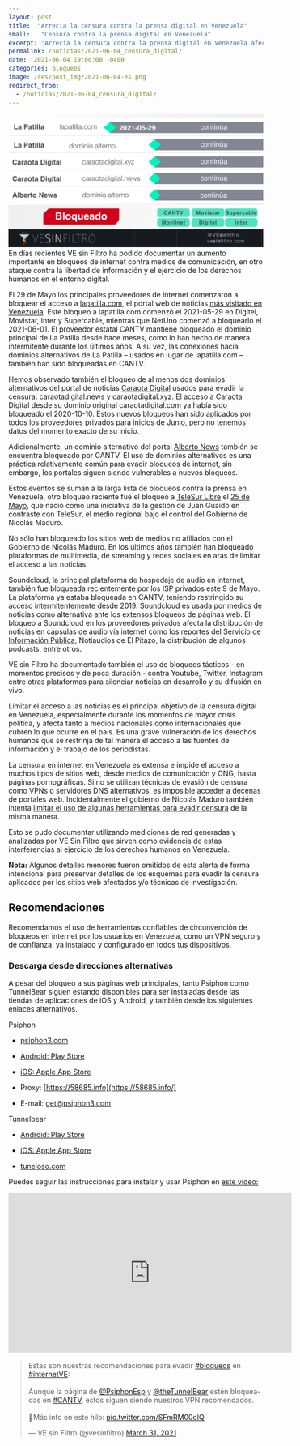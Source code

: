 ```yaml
---
layout: post
title:  "Arrecia la censura contra la prensa digital en Venezuela"
small:   "Censura contra la prensa digital en Venezuela"
excerpt: "Arrecia la censura contra la prensa digital en Venezuela afectando a portales como La Patilla, Caraota Digital, Alberto News y Soundcloud"
permalink: /noticias/2021-06-04_censura_digital/
date:  2021-06-04 19:00:00 -0400
categories: bloqueos
image: /res/post_img/2021-06-04-es.png
redirect_from:
  - /noticias/2021-06-04_censura_digital/
---
```

![](/res/post_img/2021-06-04-es.png)
En días recientes VE sin Filtro ha podido documentar un aumento importante en bloqueos de internet contra medios de comunicación, en otro ataque contra la libertad de información y el ejercicio de los derechos humanos en el entorno digital.

El 29 de Mayo los principales proveedores de internet comenzaron a bloquear el acceso a [lapatilla.com](https://lapatilla.com), el portal web de noticias [más visitado en Venezuela](https://www.alexa.com/topsites/countries/VE). Este bloqueo a lapatilla.com comenzó el 2021-05-29 en Digitel, Movistar, Inter y Supercable, mientras que NetUno comenzó a bloquearlo el 2021-06-01. El proveedor estatal CANTV mantiene bloqueado el dominio principal de La Patilla desde hace meses, como lo han hecho de manera intermitente durante los últimos años. A su vez, las conexiones hacia dominios alternativos de La Patilla – usados en lugar de lapatilla.com – también han sido bloqueadas en CANTV.

Hemos observado también el bloqueo de al menos dos dominios alternativos del portal de noticias [Caraota Digital](https://www.caraotadigital.net) usados para evadir la censura: caraotadigital.news y caraotadigital.xyz. El acceso a Caraota Digital desde su dominio original caraotadigital.com ya había sido bloqueado el 2020-10-10. Estos nuevos bloqueos han sido aplicados por todos los proveedores privados para inicios de Junio, pero no tenemos datos del momento exacto de su inicio.

Adicionalmente, un dominio alternativo del portal [Alberto News](http://albertonews.com) también se encuentra bloqueado por CANTV. El uso de dominios alternativos es una práctica relativamente común para evadir bloqueos de internet, sin embargo, los portales siguen siendo vulnerables a nuevos bloqueos.

Estos eventos se suman a la larga lista de bloqueos contra la prensa en Venezuela, otro bloqueo reciente fué el bloqueo a [TeleSur Libre](https://telesurlibre.com/) el [25 de Mayo](https://vesinfiltro.com/noticias/2021-05-26_bloqueo_telesur_libre/), que nació como una iniciativa de la gestión de Juan Guaidó en contraste con TeleSur, el medio regional bajo el control del Gobierno de Nicolás Maduro.

No sólo han bloqueado los sitios web de medios no afiliados con el Gobierno de Nicolás Maduro. En los últimos años también han bloqueado plataformas de multimedia, de streaming y redes sociales en aras de limitar el acceso a las noticias.

Soundcloud, la principal plataforma de hospedaje de audio en internet, también fue bloqueada recientemente por los ISP privados este 9 de Mayo. La plataforma ya estaba bloqueada en CANTV, teniendo restringido su acceso intermitentemente desde 2019. Soundcloud es usada por medios de noticias como alternativa ante los extensos bloqueos de páginas web. El bloqueo a Soundcloud en los proveedores privados afecta la distribución de noticias en cápsulas de audio vía internet como los reportes del [Servicio de Información Pública](https://serviciodeinformacionpublica.com/), Notiaudios de El Pitazo, la distribución de algunos podcasts, entre otros.

VE sin Filtro ha documentado también el uso de bloqueos tácticos - en momentos precisos y de poca duración - contra Youtube, Twitter, Instagram entre otras plataformas para silenciar noticias en desarrollo y su difusión en vivo.

Limitar el acceso a las noticias es el principal objetivo de la censura digital en Venezuela, especialmente durante los momentos de mayor crisis política, y afecta tanto a medios nacionales como internacionales que cubren lo que ocurre en el país. Es una grave vulneración de los derechos humanos que se restrinja de tal manera el acceso a las fuentes de información y el trabajo de los periodistas.

La censura en internet en Venezuela es extensa e impide el acceso a muchos tipos de sitios web, desde medios de comunicación y ONG, hasta páginas pornográficas. Si no se utilizan técnicas de evasión de censura como VPNs o servidores DNS alternativos, es imposible acceder a decenas de portales web. Incidentalmente el gobierno de Nicolás Maduro también intenta [limitar el uso de algunas herramientas para evadir censura](https://vesinfiltro.com/noticias/2020-10-30-acceso_limitado_herramientas_anticensura/) de la misma manera.

Esto se pudo documentar utilizando mediciones de red generadas y analizadas por VE Sin Filtro que sirven como evidencia de estas interferencias al ejercicio de los derechos humanos en Venezuela. 

**Nota:** Algunos detalles menores fueron omitidos de esta alerta de forma intencional para preservar detalles de los esquemas para evadir la censura aplicados por los sitios web afectados y/o técnicas de investigación.


## Recomendaciones

Recomendamos el uso de herramientas confiables de circunvención de bloqueos en internet por los usuarios en Venezuela, como un VPN seguro y de confianza, ya instalado y configurado en todos tus dispositivos.

### Descarga desde direcciones alternativas

A pesar del bloqueo a sus páginas web principales, tanto Psiphon como TunnelBear siguen estando disponibles para ser instaladas desde las tiendas de aplicaciones de iOS y Android, y también desde los siguientes enlaces alternativos.

Psiphon
-   [psiphon3.com](http://psiphon3.com/es/download.html)

-   [Android: Play Store](https://play.google.com/store/apps/details?id=com.psiphon3.subscription)

-   [iOS: Apple App Store](https://apps.apple.com/us/app/psiphon/id1276263909?ls=1)

-   Proxy: [https://58685.info](https://58685.info/)

-   E-mail: get@psiphon3.com

Tunnelbear
-   [Android: Play Store](https://play.google.com/store/apps/details?id=com.tunnelbear.android)

-   [iOS: Apple App Store](https://geo.itunes.apple.com/app/tunnelbear-vpn-unblock-websites/id564842283?mt=8&at=1010l9nk)

-   [tuneloso.com](http://tuneloso.com/)


Puedes seguir las instrucciones para instalar y usar Psiphon en [este video:](https://www.youtube.com/watch?v=iYQQTE1-Thk)

<iframe width="560" height="315" src="https://www.youtube-nocookie.com/embed/iYQQTE1-Thk" title="YouTube video player" frameborder="0" allow="accelerometer; autoplay; clipboard-write; encrypted-media; gyroscope; picture-in-picture" allowfullscreen></iframe>


<blockquote class="twitter-tweet" data-dnt="true"><p lang="es" dir="ltr">Estas son nuestras recomendaciones para evadir <a href="https://twitter.com/hashtag/bloqueos?src=hash&amp;ref_src=twsrc%5Etfw">#bloqueos</a> en <a href="https://twitter.com/hashtag/internetVE?src=hash&amp;ref_src=twsrc%5Etfw">#internetVE</a>:<br><br>Aunque la página de <a href="https://twitter.com/PsiphonEsp?ref_src=twsrc%5Etfw">@PsiphonEsp</a> y <a href="https://twitter.com/theTunnelBear?ref_src=twsrc%5Etfw">@theTunnelBear</a> estén bloqueadas en <a href="https://twitter.com/hashtag/CANTV?src=hash&amp;ref_src=twsrc%5Etfw">#CANTV</a>, estos siguen siendo nuestros VPN recomendados.<br><br>🧵Más info en este hilo: <a href="https://t.co/SFmRM00olQ">pic.twitter.com/SFmRM00olQ</a></p>&mdash; VE sin Filtro (@vesinfiltro) <a href="https://twitter.com/vesinfiltro/status/1377385735666421761?ref_src=twsrc%5Etfw">March 31, 2021</a></blockquote> <script async src="https://platform.twitter.com/widgets.js" charset="utf-8"></script>
